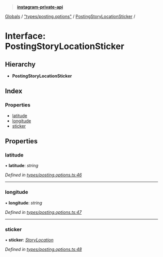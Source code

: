> **[instagram-private-api](../README.md)**

[Globals](../README.md) / ["types/posting.options"](../modules/_types_posting_options_.md) / [PostingStoryLocationSticker](_types_posting_options_.postingstorylocationsticker.md) /

# Interface: PostingStoryLocationSticker

## Hierarchy

* **PostingStoryLocationSticker**

## Index

### Properties

* [latitude](_types_posting_options_.postingstorylocationsticker.md#latitude)
* [longitude](_types_posting_options_.postingstorylocationsticker.md#longitude)
* [sticker](_types_posting_options_.postingstorylocationsticker.md#sticker)

## Properties

###  latitude

• **latitude**: *string*

*Defined in [types/posting.options.ts:46](https://github.com/dilame/instagram-private-api/blob/01eb399/src/types/posting.options.ts#L46)*

___

###  longitude

• **longitude**: *string*

*Defined in [types/posting.options.ts:47](https://github.com/dilame/instagram-private-api/blob/01eb399/src/types/posting.options.ts#L47)*

___

###  sticker

• **sticker**: *[StoryLocation](_types_media_configure_story_options_.storylocation.md)*

*Defined in [types/posting.options.ts:48](https://github.com/dilame/instagram-private-api/blob/01eb399/src/types/posting.options.ts#L48)*